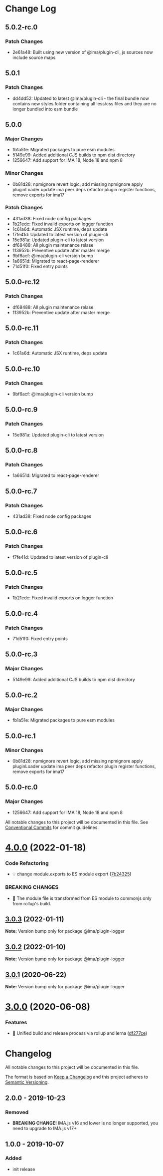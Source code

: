 # Change Log

## 5.0.2-rc.0

### Patch Changes

- 2e61a48: Built using new version of @ima/plugin-cli, js sources now include source maps

## 5.0.1

### Patch Changes

- dd4dd52: Updated to latest @ima/plugin-cli - the final bundle now contains new styles folder containing all less/css files and they are no longer bundled into esm bundle

## 5.0.0

### Major Changes

- fb1a51e: Migrated packages to pure esm modules
- 5149e99: Added additional CJS builds to npm dist directory
- 1256647: Add support for IMA 18, Node 18 and npm 8

### Minor Changes

- 0b81d28: npmignore revert logic, add missing npmignore
  apply pluginLoader
  update ima peer deps
  refactor plugin register functions, remove exports for ima17

### Patch Changes

- 431ad38: Fixed node config packages
- 1b21edc: Fixed invalid exports on logger function
- 1c61a6d: Automatic JSX runtime, deps update
- f7fe41d: Updated to latest version of plugin-cli
- 15e981a: Updated plugin-cli to latest version
- df68488: All plugin maintenance relase
- 113952b: Preventive update after master merge
- 9bf6acf: @ima/plugin-cli version bump
- 1a6651d: Migrated to react-page-renderer
- 71d51f0: Fixed entry points

## 5.0.0-rc.12

### Patch Changes

- df68488: All plugin maintenance relase
- 113952b: Preventive update after master merge

## 5.0.0-rc.11

### Patch Changes

- 1c61a6d: Automatic JSX runtime, deps update

## 5.0.0-rc.10

### Patch Changes

- 9bf6acf: @ima/plugin-cli version bump

## 5.0.0-rc.9

### Patch Changes

- 15e981a: Updated plugin-cli to latest version

## 5.0.0-rc.8

### Patch Changes

- 1a6651d: Migrated to react-page-renderer

## 5.0.0-rc.7

### Patch Changes

- 431ad38: Fixed node config packages

## 5.0.0-rc.6

### Patch Changes

- f7fe41d: Updated to latest version of plugin-cli

## 5.0.0-rc.5

### Patch Changes

- 1b21edc: Fixed invalid exports on logger function

## 5.0.0-rc.4

### Patch Changes

- 71d51f0: Fixed entry points

## 5.0.0-rc.3

### Major Changes

- 5149e99: Added additional CJS builds to npm dist directory

## 5.0.0-rc.2

### Major Changes

- fb1a51e: Migrated packages to pure esm modules

## 5.0.0-rc.1

### Minor Changes

- 0b81d28: npmignore revert logic, add missing npmignore
  apply pluginLoader
  update ima peer deps
  refactor plugin register functions, remove exports for ima17

## 5.0.0-rc.0

### Major Changes

- 1256647: Add support for IMA 18, Node 18 and npm 8

All notable changes to this project will be documented in this file.
See [Conventional Commits](https://conventionalcommits.org) for commit guidelines.

# [4.0.0](https://github.com/seznam/IMA.js-plugins/compare/@ima/plugin-logger@3.0.3...@ima/plugin-logger@4.0.0) (2022-01-18)

### Code Refactoring

- 💡 change module.exports to ES module export ([7b24325](https://github.com/seznam/IMA.js-plugins/commit/7b24325dc1675e6161812f137b613e724e6c99e2))

### BREAKING CHANGES

- 🧨 The module file is transformed from ES module to commonjs only from
  rollup's build.

## [3.0.3](https://github.com/seznam/IMA.js-plugins/compare/@ima/plugin-logger@3.0.2...@ima/plugin-logger@3.0.3) (2022-01-11)

**Note:** Version bump only for package @ima/plugin-logger

## [3.0.2](https://github.com/seznam/IMA.js-plugins/compare/@ima/plugin-logger@3.0.1...@ima/plugin-logger@3.0.2) (2022-01-10)

**Note:** Version bump only for package @ima/plugin-logger

## [3.0.1](https://github.com/seznam/IMA.js-plugins/compare/@ima/plugin-logger@3.0.0...@ima/plugin-logger@3.0.1) (2020-06-22)

**Note:** Version bump only for package @ima/plugin-logger

# [3.0.0](https://github.com/seznam/IMA.js-plugins/compare/@ima/plugin-logger@2.0.0...@ima/plugin-logger@3.0.0) (2020-06-08)

### Features

- 🎸 Unified build and release process via rollup and lerna ([df277ce](https://github.com/seznam/IMA.js-plugins/commit/df277ce5bae0cacc9c5b4d6957bdc786ac9cf571))

# Changelog

All notable changes to this project will be documented in this file.

The format is based on [Keep a Changelog](http://keepachangelog.com/en/1.0.0/)
and this project adheres to [Semantic Versioning](http://semver.org/spec/v2.0.0.html).

## 2.0.0 - 2019-10-23

### Removed

- **BREAKING CHANGE!** IMA.js v16 and lower is no longer supported, you need to upgrade to IMA.js v17+

## 1.0.0 - 2019-10-07

### Added

- init release
